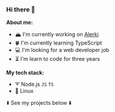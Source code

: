 ### Hi there 👋

**About me:**

- 🏔️ I'm currently working on [Alerki](https://github.com/Sasha-hk/Alerki "link to the repository")
- 🍀 I'm currently learning TypeScript
- 💻 I'm looking for a web developer job
- ⏳ I'm learn to code for three years

**My tech stack:**

* ➰ Node.js `JS` `TS`
* 🐧 Linux
  
⬇️ See my projects below ⬇️
